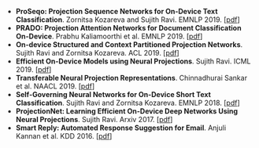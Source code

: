 
- **ProSeqo: Projection Sequence Networks for On-Device Text Classification**. Zornitsa Kozareva and Sujith Ravi. EMNLP 2019. [[pdf](https://www.aclweb.org/anthology/D19-1402.pdf)]
- **PRADO: Projection Attention Networks for Document Classification On-Device**. Prabhu Kaliamoorthi et al. EMNLP 2019. [[pdf](https://www.aclweb.org/anthology/D19-1506.pdf)]
- **On-device Structured and Context Partitioned Projection Networks**. Sujith Ravi and Zornitsa Kozareva. ACL 2019. [[pdf](https://www.aclweb.org/anthology/P19-1368.pdf)]
- **Efficient On-Device Models using Neural Projections**. Sujith Ravi. ICML 2019. [[pdf](http://proceedings.mlr.press/v97/ravi19a/ravi19a.pdf)]
- **Transferable Neural Projection Representations**. Chinnadhurai Sankar et al. NAACL 2019. [[pdf](https://arxiv.org/pdf/1906.01605.pdf)]
- **Self-Governing Neural Networks for On-Device Short Text Classification**. Sujith Ravi and Zornitsa Kozareva. EMNLP 2018. [[pdf](https://www.aclweb.org/anthology/D18-1105.pdf)]
- **ProjectionNet: Learning Efficient On-Device Deep Networks Using Neural Projections**. Sujith Ravi. Arxiv 2017. [[pdf](https://arxiv.org/pdf/1708.00630.pdf)]
- **Smart Reply: Automated Response Suggestion for Email**. Anjuli Kannan et al. KDD 2016. [[pdf](https://www.kdd.org/kdd2016/papers/files/Paper_1069.pdf)]
